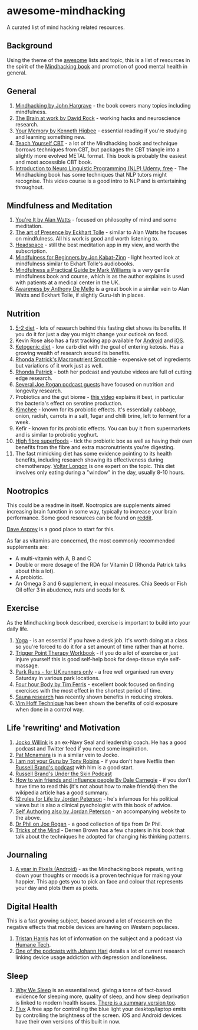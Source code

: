 # awesome-mindhacking 

A curated list of mind hacking related resources.

## Background

Using the theme of the [awesome](https://github.com/topics/awesome) lists and topic, this is a list of resources in the spirit of the [Mindhacking book](http://mindhacki.ng) and promotion of good mental health in general.

## General

1. [Mindhacking by John Hargrave](https://legacy.gitbook.com/book/jhargrave/mind-hacking/details) - the book covers many topics including mindfulness.
1. [The Brain at work by David Rock](https://www.amazon.co.uk/Your-Brain-Work-Strategies-Distraction/dp/0061771295) - working hacks and neuroscience research. 
1. [Your Memory by Kenneth Higbee](https://www.amazon.co.uk/Your-Brain-Work-Strategies-Distraction/dp/0061771295) - essential reading if you're studying and learning something new.
1. [Teach Yourself CBT](https://www.amazon.co.uk/Cognitive-Behavioural-Therapy-Evidence-based-goal-oriented/dp/1473607922/) - a lot of the Mindhacking book and technique borrows techniques from CBT, but packages the CBT triangle into a slightly more evolved METAL format. This book is probably the easiest and most accessible CBT book.
1. [Introduction to Neuro Linguistic Programming (NLP) Udemy, free](https://www.udemy.com/neuro-linguistic-programming-nlp-course-introduction-achology/) - The Mindhacking book has some techniques that NLP tutors might recognise. This video course is a good intro to NLP and is entertaining throughout.

## Mindfulness and Meditation

1. [You're It by Alan Watts](https://www.audible.co.uk/pd/Youre-It-Audiobook/B004F4JTPE) - focused on philosophy of mind and some meditation.
1. [The art of Presence by Eckhart Tolle](https://www.audible.co.uk/pd/The-Art-of-Presence-Audiobook/B004F4LAN8) - similar to Alan Watts he focuses on mindfulness. All his work is good and worth listening to.
1. [Headspace](http://www.headspace.com) - still the best meditation app in my view, and worth the subscription.
1. [Mindfulness for Beginners by Jon Kabat-Zinn](https://www.amazon.co.uk/Mindfulness-Beginners-Jon-Kabat-Zinn/dp/1591794641) - light hearted look at mindfulness similar to Ekhart Tolle's audiobooks.
1. [Mindfulness a Practical Guide by Mark Williams](https://www.amazon.co.uk/Mindfulness-practical-guide-finding-frantic/dp/074995308X/) is a very gentle mindfulness book and course, which is as the author explains is used with patients at a medical center in the UK.
1. [Awareness by Anthony De Mello](https://books.google.co.uk/books/about/Awareness.html?id=w1nac6qAoO8C&redir_esc=y) is a great book  in a similar vein to Alan Watts and Eckhart Tolle, if slightly Guru-ish in places.

## Nutrition

1. [5-2 diet](https://the5-2dietbook.com/basics) - lots of research behind this fasting diet shows its benefits. If you do it for just a day you might change your outlook on food.
1. Kevin Rose also has a fast tracking app available for [Android](https://play.google.com/store/apps/details?id=com.zerofasting.zero&hl=en_US) and [iOS](https://apps.apple.com/us/app/zero-fasting-tracker/id1168348542).
1. [Ketogenic diet](https://www.reddit.com/r/keto/) - low carb diet with the goal of entering ketosis. Has a growing wealth of research around its benefits.
1. [Rhonda Patrick's Macronutrient Smoothie](https://www.youtube.com/watch?v=Ys86ZgjQQYg) - expensive set of ingredients but variations of it work just as well.
1. [Rhonda Patrick](https://www.foundmyfitness.com/) - both her podcast and youtube videos are full of cutting edge research.
1. [Several Joe Rogan podcast guests](https://www.jrepodcast.com/episodes/food-nutrition/) have focused on nutrition and longevity research.
1. Probiotics and the gut biome - [this video](https://www.youtube.com/watch?v=v_2vNj8pshY&start=30) explains it best, in particular the bacteria's effect on serotine production.
1. [Kimchee](https://www.youtube.com/watch?v=0sX_wDCbeuU) - known for its probiotic effects. It's essentially cabbage, onion, radish, carrots in a salt, 1ugar and chilli brine, left to ferment for a week.
1. Kefir - known for its probiotic effects. You can buy it from supermarkets and is similar to probiotic yoghurt.
1. [High fibre superfoods](https://www.health.harvard.edu/blog/10-superfoods-to-boost-a-healthy-diet-2018082914463) - tick the probiotic box as well as having their own benefits from the fibre and extra macronutrients you're digesting.
1. The fast mimicking diet has some evidence pointing to its health benefits, including research showing its effectiveness during chemotherapy. [Voltar Longon](https://valterlongo.com/biography/) is one expert on the topic. This diet involves only eating during a "window" in the day, usually 8-10 hours.

## Nootropics

This could be a readme in itself. Nootropics are supplements aimed increasing brain function in some way, typically to increase your brain performance. Some good resources can be found on [reddit](https://www.reddit.com/r/Nootropics/).

[Dave Asprey](https://www.youtube.com/results?search_query=dave+asprey) is a good place to start for this.

As far as vitamins are concerned, the most commonly recommended supplements are:
- A multi-vitamin with A, B and C
- Double or more dosage of the RDA for Vitamin D (Rhonda Patrick talks about this a lot).
- A probiotic.
- An Omega 3 and 6 supplement, in equal measures. Chia Seeds or Fish Oil offer 3 in abudence, nuts and seeds for 6.

## Exercise

As the Mindhacking book described, exercise is important to build into your daily life.

1. [Yoga](https://www.youtube.com/watch?v=XeXz8fIZDCE) - is an essential if you have a desk job. It's worth doing at a class so you're forced to do it for a set amount of time rather than at home. 
1. [Trigger Point Therapy Workbook](https://www.amazon.co.uk/Trigger-Point-Therapy-Workbook-Self-Treatment/dp/1608824942/) - if you do a lot of exercise or just injure yourself this is good self-help book for deep-tissue style self-massage.
1. [Park Runs - for UK runners only](https://www.parkrun.org.uk/) - a free well organised run every Saturday in various park locations.
1. [Four hour Body by Tim Ferris](https://www.amazon.co.uk/4-Hour-Body-Uncommon-Incredible-Superhuman/dp/0091939526) - excellent book focused on finding exercises with the most effect in the shortest period of time.
1. [Sauna research](https://www.youtube.com/watch?v=NChyDtupmkk) has recently shown benefits in reducing strokes.
1. [Vim Hoff Technique](https://en.wikipedia.org/wiki/Wim_Hof#Health_benefits_of_cold_exposure) has been shown the benefits of cold exposure when done in a control way.


## Life 'rewriting' and Motivation

1. [Jocko Willink](http://jockopodcast.com/) is an ex-Navy Seal and leadership coach. He has a good podcast and Twitter feed if you need some inspiration.
1. [Pat Mcnamara](https://www.instagram.com/tmacsinc/?hl=en) is in a similar vein to Jocko.
1. [I am not your Guru by Tony Robins](https://www.netflix.com/title/80102204) - if you don't have Netflix then [Russell Brand's podcast](https://www.russellbrand.com/podcast/056-meeting-a-mentor-with-tony-robbins/) with him is a good start.
1. [Russell Brand's Under the Skin Podcast](https://www.russellbrand.com/podcasts/)
1. [How to win friends and influence people By Dale Carnegie](https://www.audible.co.uk/pd/How-to-Win-Friends-Influence-People-Audiobook/B004EXIYZM) - if you don't have time to read this (it's not about how to make friends) then the wikipedia article has a good summary.
1. [12 rules for Life by Jordan Peterson](https://www.amazon.co.uk/12-Rules-Life-Antidote-Chaos-ebook/dp/B078C6C7QS) - he's infamous for his political views but is also a clinical pyschologist with this book of advice.
1. [Self Authoring also by Jordan Peterson](https://www.selfauthoring.com/) - an accompanying website to the above.
1. [Dr Phil on Joe Rogan](https://www.youtube.com/watch?v=65epASHLblo) - a good collection of tips from Dr Phil.
1. [Tricks of the Mind](https://www.amazon.co.uk/Cognitive-Behavioural-Therapy-Evidence-based-goal-oriented/dp/1473607922/) - Derren Brown has a few chapters in his book that talk about the techniques he adopted for changing his thinking patterns.


## Journaling

1. [A year in Pixels (Android)](https://play.google.com/store/apps/details?id=ar.teovogel.yip&hl=en) - as the Mindhacking book repeats, writing down your thoughts or moods is a proven technique for making your happier. This app gets you to pick an face and colour that represents your day and plots them as pixels.

## Digital Health

This is a fast growing subject, based around a lot of research on the negative effects that mobile devices are having on Western populaces.

1. [Tristan Harris](https://www.tristanharris.com/) has lot of information on the subject and a podcast via [Humane Tech](https://humanetech.com/).
1. [One of the podcasts with Johann Hari](https://your-undivided-attention.simplecast.com/episodes/the-opposite-of-addiction) details a lot of current research linking device usage addiction with depression and loneliness. 


## Sleep

1. [Why We Sleep](https://books.google.com/books/about/Why_We_Sleep.html?id=-fKlDgAAQBAJ) is an essential read, giving a tonne of fact-based evidence for sleeping more, quality of sleep, and how sleep deprivation is linked to modern health issues. [There is a summary version too](https://grahammann.net/book-notes/why-we-sleep-matthew-walker).
1. [Flux](https://justgetflux.com/) A free app for controlling the blue light your desktop/laptop emits by controlling the brightness of the screen. iOS and Android devices have their own versions of this built in now.
